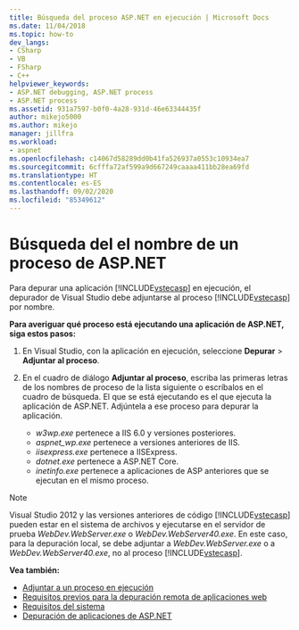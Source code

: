 ```yaml
---
title: Búsqueda del proceso ASP.NET en ejecución | Microsoft Docs
ms.date: 11/04/2018
ms.topic: how-to
dev_langs:
- CSharp
- VB
- FSharp
- C++
helpviewer_keywords:
- ASP.NET debugging, ASP.NET process
- ASP.NET process
ms.assetid: 931a7597-b0f0-4a28-931d-46e63344435f
author: mikejo5000
ms.author: mikejo
manager: jillfra
ms.workload:
- aspnet
ms.openlocfilehash: c14067d58289dd0b41fa526937a0553c10934ea7
ms.sourcegitcommit: 6cfffa72af599a9d667249caaaa411bb28ea69fd
ms.translationtype: HT
ms.contentlocale: es-ES
ms.lasthandoff: 09/02/2020
ms.locfileid: "85349612"
---
```

# <a name="find-the-name-of-the-aspnet-process"></a>Búsqueda del el nombre de un proceso de ASP.NET

Para depurar una aplicación [!INCLUDE[vstecasp](../code-quality/includes/vstecasp_md.md)] en ejecución, el depurador de Visual Studio debe adjuntarse al proceso [!INCLUDE[vstecasp](../code-quality/includes/vstecasp_md.md)] por nombre.

**Para averiguar qué proceso está ejecutando una aplicación de ASP.NET, siga estos pasos:**

1. En Visual Studio, con la aplicación en ejecución, seleccione **Depurar** > **Adjuntar al proceso**.

1. En el cuadro de diálogo **Adjuntar al proceso**, escriba las primeras letras de los nombres de proceso de la lista siguiente o escríbalos en el cuadro de búsqueda. El que se está ejecutando es el que ejecuta la aplicación de ASP.NET. Adjúntela a ese proceso para depurar la aplicación.

    - *w3wp.exe* pertenece a IIS 6.0 y versiones posteriores.
    - *aspnet_wp.exe* pertenece a versiones anteriores de IIS.
    - *iisexpress.exe* pertenece a IISExpress.
    - *dotnet.exe* pertenece a ASP.NET Core.
    - *inetinfo.exe* pertenece a aplicaciones de ASP anteriores que se ejecutan en el mismo proceso.

>[!NOTE]
>Visual Studio 2012 y las versiones anteriores de código [!INCLUDE[vstecasp](../code-quality/includes/vstecasp_md.md)] pueden estar en el sistema de archivos y ejecutarse en el servidor de prueba *WebDev.WebServer.exe* o *WebDev.WebServer40.exe*. En este caso, para la depuración local, se debe adjuntar a *WebDev.WebServer.exe* o a *WebDev.WebServer40.exe*, no al proceso [!INCLUDE[vstecasp](../code-quality/includes/vstecasp_md.md)].

**Vea también:**

- [Adjuntar a un proceso en ejecución](../debugger/attach-to-running-processes-with-the-visual-studio-debugger.md)
- [Requisitos previos para la depuración remota de aplicaciones web](remote-debugging-aspnet-on-a-remote-iis-7-5-computer.md)
- [Requisitos del sistema](../debugger/aspnet-debugging-system-requirements.md)
- [Depuración de aplicaciones de ASP.NET](../debugger/how-to-enable-debugging-for-aspnet-applications.md)